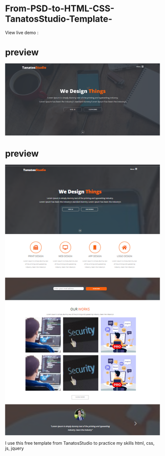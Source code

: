 # From-PSD-to-HTML-CSS-TanatosStudio-Template-
View live demo : 

# preview
<img src="images\preview.PNG" alt="preview 1">

# preview
<img src="./images/preview_2.PNG" alt="preview 2">

I use this free template from TanatosStudio to practice my skills html, css, js, jquery
